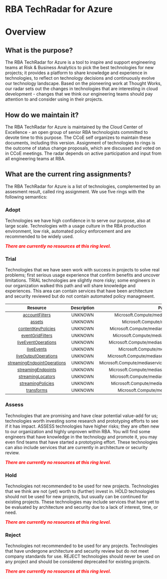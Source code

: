 
RBA TechRadar for Azure
=======================

# Overview

## What is the purpose?


The RBA TechRadar for Azure is a tool to inspire and support engineering teams at Risk & Business Analytics to pick the best technologies for new projects; it provides a platform to share knowledge and experience in technologies, to reflect on technology decisions and continuously evolve our technology landscape.  Based on the pioneering work at Thought Works, our radar sets out the changes in technologies that are interesting in cloud development - changes that we think our engineering teams should pay attention to and consider using in their projects.
## How do we maintain it?


The RBA TechRadar for Azure is maintained by the Cloud Center of Excellence - an open group of senior RBA technologists committed to devote time to this purpose.  The CCoE self organizes to maintain these documents, including this version.  Assignment of technologies to rings is the outcome of status change proposals, which are discussed and voted on in CCoE meetings.  The radar depends on active participation and input from all engineering teams at RBA.
## What are the current ring assignments?


The RBA TechRadar for Azure is a list of technologies, complemented by an assesment result, called ring assignment.  We use five rings with the following semantics:
### Adopt


Technologies we have high confidence in to serve our purpose, also at large scale.  Technologies with a usage culture in the RBA production environment, low risk, automated policy enforcement and are recommended to be widely used.  
  
***<font color="red"> There are currently no resources at this ring level. </font>***
### Trial


Technologies that we have seen work with success in projects to solve real problems;  first serious usage experience that confirm benefits and uncover limitations.  TRIAL technologies are slightly more risky; some engineers in our organization walked this path and will share knowledge and experiences.  This area can contain services that have been architecture and security reviewed but do not contain automated policy managmeent.  

|<sub>Resource</sub>|<sub>Description</sub>|<sub>Path</sub>|<sub>Status</sub>|
| :---: | :---: | :---: | :---: |
|<sub>[accountFilters](https://github.com/openrba/python-azure-techradar/tree/master/Microsoft.Compute/mediaservices/accountFilters)</sub>|<sub>UNKNOWN</sub>|<sub>Microsoft.Compute/mediaservices/accountFilters</sub>|<sub>TRIAL</sub>|
|<sub>[assets](https://github.com/openrba/python-azure-techradar/tree/master/Microsoft.Compute/mediaservices/assets)</sub>|<sub>UNKNOWN</sub>|<sub>Microsoft.Compute/mediaservices/assets</sub>|<sub>TRIAL</sub>|
|<sub>[contentKeyPolicies](https://github.com/openrba/python-azure-techradar/tree/master/Microsoft.Compute/mediaservices/contentKeyPolicies)</sub>|<sub>UNKNOWN</sub>|<sub>Microsoft.Compute/mediaservices/contentKeyPolicies</sub>|<sub>TRIAL</sub>|
|<sub>[eventGridFilters](https://github.com/openrba/python-azure-techradar/tree/master/Microsoft.Compute/mediaservices/eventGridFilters)</sub>|<sub>UNKNOWN</sub>|<sub>Microsoft.Compute/mediaservices/eventGridFilters</sub>|<sub>TRIAL</sub>|
|<sub>[liveEventOperations](https://github.com/openrba/python-azure-techradar/tree/master/Microsoft.Compute/mediaservices/liveEventOperations)</sub>|<sub>UNKNOWN</sub>|<sub>Microsoft.Compute/mediaservices/liveEventOperations</sub>|<sub>TRIAL</sub>|
|<sub>[liveEvents](https://github.com/openrba/python-azure-techradar/tree/master/Microsoft.Compute/mediaservices/liveEvents)</sub>|<sub>UNKNOWN</sub>|<sub>Microsoft.Compute/mediaservices/liveEvents</sub>|<sub>TRIAL</sub>|
|<sub>[liveOutputOperations](https://github.com/openrba/python-azure-techradar/tree/master/Microsoft.Compute/mediaservices/liveOutputOperations)</sub>|<sub>UNKNOWN</sub>|<sub>Microsoft.Compute/mediaservices/liveOutputOperations</sub>|<sub>TRIAL</sub>|
|<sub>[streamingEndpointOperations](https://github.com/openrba/python-azure-techradar/tree/master/Microsoft.Compute/mediaservices/streamingEndpointOperations)</sub>|<sub>UNKNOWN</sub>|<sub>Microsoft.Compute/mediaservices/streamingEndpointOperations</sub>|<sub>TRIAL</sub>|
|<sub>[streamingEndpoints](https://github.com/openrba/python-azure-techradar/tree/master/Microsoft.Compute/mediaservices/streamingEndpoints)</sub>|<sub>UNKNOWN</sub>|<sub>Microsoft.Compute/mediaservices/streamingEndpoints</sub>|<sub>TRIAL</sub>|
|<sub>[streamingLocators](https://github.com/openrba/python-azure-techradar/tree/master/Microsoft.Compute/mediaservices/streamingLocators)</sub>|<sub>UNKNOWN</sub>|<sub>Microsoft.Compute/mediaservices/streamingLocators</sub>|<sub>TRIAL</sub>|
|<sub>[streamingPolicies](https://github.com/openrba/python-azure-techradar/tree/master/Microsoft.Compute/mediaservices/streamingPolicies)</sub>|<sub>UNKNOWN</sub>|<sub>Microsoft.Compute/mediaservices/streamingPolicies</sub>|<sub>TRIAL</sub>|
|<sub>[transforms](https://github.com/openrba/python-azure-techradar/tree/master/Microsoft.Compute/mediaservices/transforms)</sub>|<sub>UNKNOWN</sub>|<sub>Microsoft.Compute/mediaservices/transforms</sub>|<sub>TRIAL</sub>|

### Assess


Technologies that are promising and have clear potential value-add for us; technologies worth investing some research and prototyping efforts to see if it has impact.  ASSESS technologies have higher risks;  they are often new to our organization and highly unproven within RBA.  You will find some engineers that have knowledge in the technology and promote it, you may even find teams that have started a prototyping effort.  These technologies can also include services that are currently in architecture or security review.  
  
***<font color="red"> There are currently no resources at this ring level. </font>***
### Hold


Technologies not recommended to be used for new projects. Technologies that we think are not (yet) worth to (further) invest in.  HOLD technologies should not be used for new projects, but usually can be continued for existing projects.  These technologies may include services that have yet to be evaluated by architecture and security due to a lack of interest, time, or need.  
  
***<font color="red"> There are currently no resources at this ring level. </font>***
### Reject


Technologies not recommended to be used for any projects. Technologies that have undergone architecture and security review but do not meet company standards for use.  REJECT technologies should never be used on any project and should be considered deprecated for existing projects.  
  
***<font color="red"> There are currently no resources at this ring level. </font>***